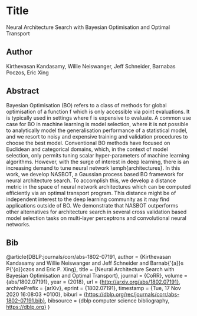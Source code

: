 # Title 
Neural Architecture Search with Bayesian Optimisation and Optimal Transport
## Author 
Kirthevasan Kandasamy, Willie Neiswanger, Jeff Schneider, Barnabas Poczos, Eric Xing
## Abstract 
Bayesian Optimisation (BO) refers to a class of methods for global optimisation of a function f which is only accessible via point evaluations. It is typically used in settings where f is expensive to evaluate. A common use case for BO in machine learning is model selection, where it is not possible to analytically model the generalisation performance of a statistical model, and we resort to noisy and expensive training and validation procedures to choose the best model. Conventional BO methods have focused on Euclidean and categorical domains, which, in the context of model selection, only permits tuning scalar hyper-parameters of machine learning algorithms. However, with the surge of interest in deep learning, there is an increasing demand to tune neural network \emph{architectures}. In this work, we develop NASBOT, a Gaussian process based BO framework for neural architecture search. To accomplish this, we develop a distance metric in the space of neural network architectures which can be computed efficiently via an optimal transport program. This distance might be of independent interest to the deep learning community as it may find applications outside of BO. We demonstrate that NASBOT outperforms other alternatives for architecture search in several cross validation based model selection tasks on multi-layer perceptrons and convolutional neural networks.
## Bib
@article{DBLP:journals/corr/abs-1802-07191,
  author    = {Kirthevasan Kandasamy and
               Willie Neiswanger and
               Jeff Schneider and
               Barnab{\'{a}}s P{\'{o}}czos and
               Eric P. Xing},
  title     = {Neural Architecture Search with Bayesian Optimisation and Optimal
               Transport},
  journal   = {CoRR},
  volume    = {abs/1802.07191},
  year      = {2018},
  url       = {http://arxiv.org/abs/1802.07191},
  archivePrefix = {arXiv},
  eprint    = {1802.07191},
  timestamp = {Tue, 17 Nov 2020 16:08:03 +0100},
  biburl    = {https://dblp.org/rec/journals/corr/abs-1802-07191.bib},
  bibsource = {dblp computer science bibliography, https://dblp.org}
}